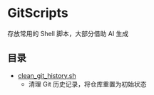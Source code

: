 # GitScripts

存放常用的 Shell 脚本，大部分借助 AI 生成

## 目录

- [clean_git_history.sh](./clean_git_history.sh)
  - 清理 Git 历史记录，将仓库重置为初始状态
